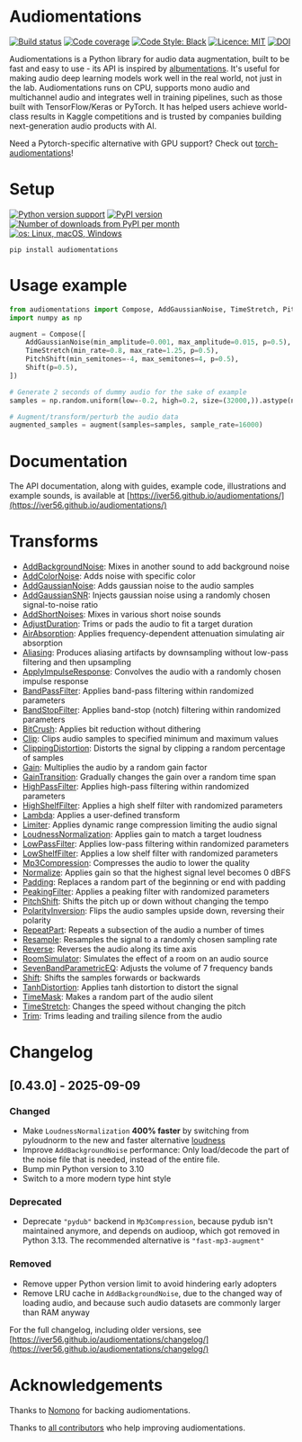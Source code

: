 # Audiomentations

[![Build status](https://img.shields.io/circleci/project/github/iver56/audiomentations/main.svg)](https://circleci.com/gh/iver56/audiomentations)
[![Code coverage](https://img.shields.io/codecov/c/github/iver56/audiomentations/main.svg)](https://codecov.io/gh/iver56/audiomentations)
[![Code Style: Black](https://img.shields.io/badge/code%20style-black-black.svg)](https://github.com/psf/black)
[![Licence: MIT](https://img.shields.io/pypi/l/audiomentations)](https://github.com/iver56/audiomentations/blob/main/LICENSE)
[![DOI](https://zenodo.org/badge/DOI/10.5281/zenodo.17088180.svg)](https://doi.org/10.5281/zenodo.17088180)

Audiomentations is a Python library for audio data augmentation, built to be fast and easy to use - its API is inspired by
[albumentations](https://github.com/albu/albumentations). It's useful for making audio deep learning models work well in the real world, not just in the lab.
Audiomentations runs on CPU, supports mono audio and multichannel audio and integrates well in training pipelines,
such as those built with TensorFlow/Keras or PyTorch. It has helped users achieve
world-class results in Kaggle competitions and is trusted by companies building next-generation audio products with AI.

Need a Pytorch-specific alternative with GPU support? Check out [torch-audiomentations](https://github.com/asteroid-team/torch-audiomentations)!

# Setup

[![Python version support](https://img.shields.io/pypi/pyversions/audiomentations)](https://pypi.org/project/audiomentations/)
[![PyPI version](https://img.shields.io/pypi/v/audiomentations.svg?style=flat)](https://pypi.org/project/audiomentations/)
[![Number of downloads from PyPI per month](https://img.shields.io/pypi/dm/audiomentations.svg?style=flat)](https://pypistats.org/packages/audiomentations)
[![os: Linux, macOS, Windows](https://img.shields.io/badge/OS-Linux%20%28arm%20%26%20x86%29%20|%20macOS%20%28arm%29%20|%20Windows%20%28x86%29-blue)](https://pypi.org/project/audiomentations/)

`pip install audiomentations`

# Usage example

```python
from audiomentations import Compose, AddGaussianNoise, TimeStretch, PitchShift, Shift
import numpy as np

augment = Compose([
    AddGaussianNoise(min_amplitude=0.001, max_amplitude=0.015, p=0.5),
    TimeStretch(min_rate=0.8, max_rate=1.25, p=0.5),
    PitchShift(min_semitones=-4, max_semitones=4, p=0.5),
    Shift(p=0.5),
])

# Generate 2 seconds of dummy audio for the sake of example
samples = np.random.uniform(low=-0.2, high=0.2, size=(32000,)).astype(np.float32)

# Augment/transform/perturb the audio data
augmented_samples = augment(samples=samples, sample_rate=16000)
```

# Documentation

The API documentation, along with guides, example code, illustrations and example sounds, is available at [https://iver56.github.io/audiomentations/](https://iver56.github.io/audiomentations/)

# Transforms

* [AddBackgroundNoise](https://iver56.github.io/audiomentations/waveform_transforms/add_background_noise/): Mixes in another sound to add background noise
* [AddColorNoise](https://iver56.github.io/audiomentations/waveform_transforms/add_color_noise/): Adds noise with specific color
* [AddGaussianNoise](https://iver56.github.io/audiomentations/waveform_transforms/add_gaussian_noise/): Adds gaussian noise to the audio samples
* [AddGaussianSNR](https://iver56.github.io/audiomentations/waveform_transforms/add_gaussian_snr/): Injects gaussian noise using a randomly chosen signal-to-noise ratio
* [AddShortNoises](https://iver56.github.io/audiomentations/waveform_transforms/add_short_noises/): Mixes in various short noise sounds
* [AdjustDuration](https://iver56.github.io/audiomentations/waveform_transforms/adjust_duration/): Trims or pads the audio to fit a target duration
* [AirAbsorption](https://iver56.github.io/audiomentations/waveform_transforms/air_absorption/): Applies frequency-dependent attenuation simulating air absorption
* [Aliasing](https://iver56.github.io/audiomentations/waveform_transforms/aliasing/): Produces aliasing artifacts by downsampling without low-pass filtering and then upsampling
* [ApplyImpulseResponse](https://iver56.github.io/audiomentations/waveform_transforms/apply_impulse_response/): Convolves the audio with a randomly chosen impulse response
* [BandPassFilter](https://iver56.github.io/audiomentations/waveform_transforms/band_pass_filter/): Applies band-pass filtering within randomized parameters
* [BandStopFilter](https://iver56.github.io/audiomentations/waveform_transforms/band_stop_filter/): Applies band-stop (notch) filtering within randomized parameters
* [BitCrush](https://iver56.github.io/audiomentations/waveform_transforms/bit_crush/): Applies bit reduction without dithering
* [Clip](https://iver56.github.io/audiomentations/waveform_transforms/clip/): Clips audio samples to specified minimum and maximum values
* [ClippingDistortion](https://iver56.github.io/audiomentations/waveform_transforms/clipping_distortion/): Distorts the signal by clipping a random percentage of samples
* [Gain](https://iver56.github.io/audiomentations/waveform_transforms/gain/): Multiplies the audio by a random gain factor
* [GainTransition](https://iver56.github.io/audiomentations/waveform_transforms/gain_transition/): Gradually changes the gain over a random time span
* [HighPassFilter](https://iver56.github.io/audiomentations/waveform_transforms/high_pass_filter/): Applies high-pass filtering within randomized parameters
* [HighShelfFilter](https://iver56.github.io/audiomentations/waveform_transforms/high_shelf_filter/): Applies a high shelf filter with randomized parameters
* [Lambda](https://iver56.github.io/audiomentations/waveform_transforms/lambda/): Applies a user-defined transform
* [Limiter](https://iver56.github.io/audiomentations/waveform_transforms/limiter/): Applies dynamic range compression limiting the audio signal
* [LoudnessNormalization](https://iver56.github.io/audiomentations/waveform_transforms/loudness_normalization/): Applies gain to match a target loudness
* [LowPassFilter](https://iver56.github.io/audiomentations/waveform_transforms/low_pass_filter/): Applies low-pass filtering within randomized parameters
* [LowShelfFilter](https://iver56.github.io/audiomentations/waveform_transforms/low_shelf_filter/): Applies a low shelf filter with randomized parameters
* [Mp3Compression](https://iver56.github.io/audiomentations/waveform_transforms/mp3_compression/): Compresses the audio to lower the quality
* [Normalize](https://iver56.github.io/audiomentations/waveform_transforms/normalize/): Applies gain so that the highest signal level becomes 0 dBFS
* [Padding](https://iver56.github.io/audiomentations/waveform_transforms/padding/): Replaces a random part of the beginning or end with padding
* [PeakingFilter](https://iver56.github.io/audiomentations/waveform_transforms/peaking_filter/): Applies a peaking filter with randomized parameters
* [PitchShift](https://iver56.github.io/audiomentations/waveform_transforms/pitch_shift/): Shifts the pitch up or down without changing the tempo
* [PolarityInversion](https://iver56.github.io/audiomentations/waveform_transforms/polarity_inversion/): Flips the audio samples upside down, reversing their polarity
* [RepeatPart](https://iver56.github.io/audiomentations/waveform_transforms/repeat_part/): Repeats a subsection of the audio a number of times
* [Resample](https://iver56.github.io/audiomentations/waveform_transforms/resample/): Resamples the signal to a randomly chosen sampling rate
* [Reverse](https://iver56.github.io/audiomentations/waveform_transforms/reverse/): Reverses the audio along its time axis
* [RoomSimulator](https://iver56.github.io/audiomentations/waveform_transforms/room_simulator/): Simulates the effect of a room on an audio source
* [SevenBandParametricEQ](https://iver56.github.io/audiomentations/waveform_transforms/seven_band_parametric_eq/): Adjusts the volume of 7 frequency bands
* [Shift](https://iver56.github.io/audiomentations/waveform_transforms/shift/): Shifts the samples forwards or backwards
* [TanhDistortion](https://iver56.github.io/audiomentations/waveform_transforms/tanh_distortion/): Applies tanh distortion to distort the signal
* [TimeMask](https://iver56.github.io/audiomentations/waveform_transforms/time_mask/): Makes a random part of the audio silent
* [TimeStretch](https://iver56.github.io/audiomentations/waveform_transforms/time_stretch/): Changes the speed without changing the pitch
* [Trim](https://iver56.github.io/audiomentations/waveform_transforms/trim/): Trims leading and trailing silence from the audio

# Changelog

## [0.43.0] - 2025-09-09

### Changed

* Make `LoudnessNormalization` **400% faster** by switching from pyloudnorm to the new and faster alternative [loudness](https://github.com/iver56/loudness)
* Improve `AddBackgroundNoise` performance: Only load/decode the part of the noise file that is needed, instead of the entire file.
* Bump min Python version to 3.10
* Switch to a more modern type hint style

### Deprecated

* Deprecate `"pydub"` backend in `Mp3Compression`, because pydub isn't maintained anymore, and depends on audioop, which got removed in Python 3.13. The recommended alternative is `"fast-mp3-augment"`

### Removed

* Remove upper Python version limit to avoid hindering early adopters
* Remove LRU cache in `AddBackgroundNoise`, due to the changed way of loading audio, and because such audio datasets are commonly larger than RAM anyway

For the full changelog, including older versions, see [https://iver56.github.io/audiomentations/changelog/](https://iver56.github.io/audiomentations/changelog/)

# Acknowledgements

Thanks to [Nomono](https://nomono.co/) for backing audiomentations.

Thanks to [all contributors](https://github.com/iver56/audiomentations/graphs/contributors) who help improving audiomentations.
